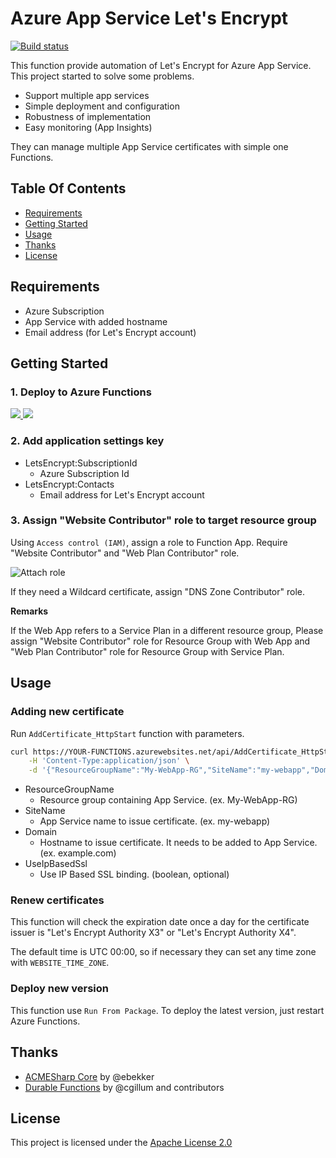 # Azure App Service Let's Encrypt

[![Build status](https://ci.appveyor.com/api/projects/status/bhbdscxn7f33ne1p?svg=true)](https://ci.appveyor.com/project/shibayan/azure-appservice-letsencrypt)

This function provide automation of Let's Encrypt for Azure App Service. This project started to solve some problems.

- Support multiple app services
- Simple deployment and configuration
- Robustness of implementation
- Easy monitoring (App Insights)

They can manage multiple App Service certificates with simple one Functions.

## Table Of Contents

- [Requirements](#requirements)
- [Getting Started](#getting-started)
- [Usage](#usage)
- [Thanks](#thanks)
- [License](#license)

## Requirements

- Azure Subscription
- App Service with added hostname
- Email address (for Let's Encrypt account)

## Getting Started

### 1. Deploy to Azure Functions

<a href="https://portal.azure.com/#create/Microsoft.Template/uri/https%3A%2F%2Fraw.githubusercontent.com%2Fshibayan%2Fazure-appservice-letsencrypt%2Fmaster%2Fazuredeploy.json" target="_blank">
  <img src="https://azuredeploy.net/deploybutton.png" />
</a>

<a href="http://armviz.io/#/?load=https%3A%2F%2Fraw.githubusercontent.com%2Fshibayan%2Fazure-appservice-letsencrypt%2Fmaster%2Fazuredeploy.json" target="_blank">
  <img src="http://armviz.io/visualizebutton.png" />
</a>

### 2. Add application settings key

- LetsEncrypt:SubscriptionId
  - Azure Subscription Id
- LetsEncrypt:Contacts
  - Email address for Let's Encrypt account

### 3. Assign "Website Contributor" role to target resource group

Using `Access control (IAM)`, assign a role to Function App. Require "Website Contributor" and "Web Plan Contributor" role.

![Attach role](https://user-images.githubusercontent.com/1356444/43694372-feaefda4-996d-11e8-9ee5-e58254ec05f5.png)

If they need a Wildcard certificate, assign "DNS Zone Contributor" role.

**Remarks**

If the Web App refers to a Service Plan in a different resource group, Please assign "Website Contributor" role for Resource Group with Web App and "Web Plan Contributor" role for Resource Group with Service Plan.

## Usage

### Adding new certificate

Run `AddCertificate_HttpStart` function with parameters.

```sh
curl https://YOUR-FUNCTIONS.azurewebsites.net/api/AddCertificate_HttpStart?code=YOUR-FUNCTION-SECRET -X POST \
    -H 'Content-Type:application/json' \
    -d '{"ResourceGroupName":"My-WebApp-RG","SiteName":"my-webapp","Domain":"example.com","UseIpBasedSsl":false}'
```

- ResourceGroupName
  - Resource group containing App Service. (ex. My-WebApp-RG)
- SiteName
  - App Service name to issue certificate. (ex. my-webapp)
- Domain
  - Hostname to issue certificate. It needs to be added to App Service. (ex. example.com)
- UseIpBasedSsl
  - Use IP Based SSL binding. (boolean, optional)

### Renew certificates

This function will check the expiration date once a day for the certificate issuer is "Let's Encrypt Authority X3" or "Let's Encrypt Authority X4".

The default time is UTC 00:00, so if necessary they can set any time zone with `WEBSITE_TIME_ZONE`.

### Deploy new version

This function use `Run From Package`. To deploy the latest version, just restart Azure Functions.

## Thanks

- [ACMESharp Core](https://github.com/PKISharp/ACMESharpCore) by @ebekker
- [Durable Functions](https://github.com/Azure/azure-functions-durable-extension) by @cgillum and contributors

## License

This project is licensed under the [Apache License 2.0](https://github.com/shibayan/azure-appservice-letsencrypt/blob/master/LICENSE)
